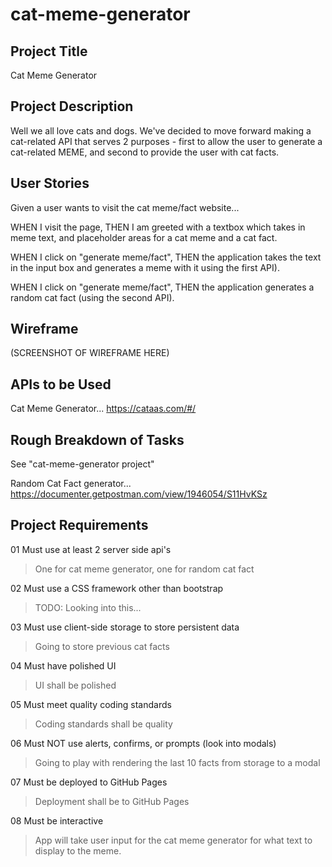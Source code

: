 # cat-meme-generator

## Project Title
Cat Meme Generator

## Project Description
Well we all love cats and dogs.  We've decided to move forward making a cat-related API that serves 2 purposes - first to allow the user to generate a cat-related MEME, and second to provide the user with cat facts.

## User Stories
Given a user wants to visit the cat meme/fact website...

WHEN I visit the page,
THEN I am greeted with a textbox which takes in meme text, and placeholder areas for a cat meme and a cat fact.

WHEN I click on "generate meme/fact",
THEN the application takes the text in the input box and generates a meme with it using the first API).

WHEN I click on "generate meme/fact",
THEN the application generates a random cat fact (using the second API).

## Wireframe
(SCREENSHOT OF WIREFRAME HERE)

## APIs to be Used
Cat Meme Generator...
https://cataas.com/#/

## Rough Breakdown of Tasks
See "cat-meme-generator project"

Random Cat Fact generator...
https://documenter.getpostman.com/view/1946054/S11HvKSz

## Project Requirements
01 Must use at least 2 server side api's
>One for cat meme generator, one for random cat fact

02 Must use a CSS framework other than bootstrap
>TODO: Looking into this...

03 Must use client-side storage to store persistent data
>Going to store previous cat facts

04 Must have polished UI
>UI shall be polished

05 Must meet quality coding standards
>Coding standards shall be quality

06 Must NOT use alerts, confirms, or prompts (look into modals)
>Going to play with rendering the last 10 facts from storage to a modal

07 Must be deployed to GitHub Pages
>Deployment shall be to GitHub Pages

08 Must be interactive
>App will take user input for the cat meme generator for what text to display to the meme.